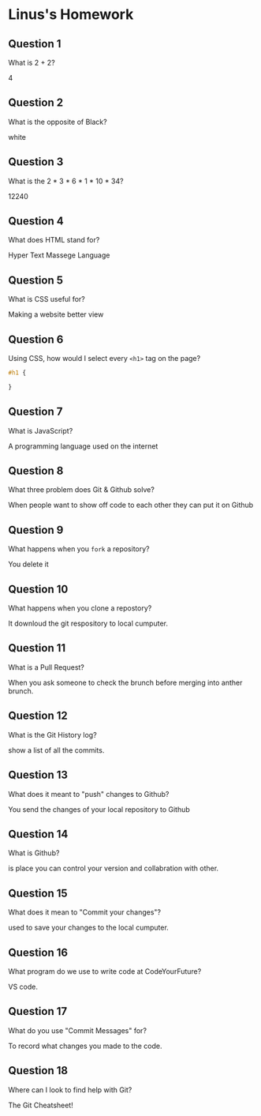 # Linus's Homework

## Question 1

What is 2 + 2?

4

## Question 2

What is the opposite of Black?

white

## Question 3

What is the  2 * 3 * 6 * 1 * 10 * 34?

12240

## Question 4 

What does HTML stand for?

Hyper Text Massege Language

## Question 5

What is CSS useful for?

Making a website better view

## Question 6

Using CSS, how would I select every `<h1>` tag on the page?

```css
#h1 {

}
```

## Question 7

What is JavaScript?

A programming language used on the internet

## Question 8

What three problem does Git & Github solve?

When people want to show off code to each other they can put it on Github

## Question 9

What happens when you `fork` a repository?

You delete it

## Question 10 

What happens when you clone a repostory?

It downloud the git respository to local cumputer.

## Question 11

What is a Pull Request?

When you ask someone to check the brunch before merging into anther brunch.

## Question 12

What is the Git History log?

show a list of all the commits.

## Question 13

What does it meant to "push" changes to Github?

You send the changes of your local repository to Github

## Question 14

What is Github?

is place you can control your version and collabration with other.

## Question 15

What does it mean to "Commit your changes"?

used to save your changes to the local cumputer.

## Question 16

What program do we use to write code at CodeYourFuture?

VS code.

## Question 17

What do you use "Commit Messages" for?

To record what changes you made to the code.

## Question 18

Where can I look to find help with Git?

The Git Cheatsheet!
